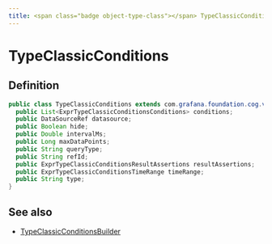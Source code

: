 ```yaml
---
title: <span class="badge object-type-class"></span> TypeClassicConditions
---
```

# <span class="badge object-type-class"></span> TypeClassicConditions

## Definition

```java
public class TypeClassicConditions extends com.grafana.foundation.cog.variants.Dataquery {
  public List<ExprTypeClassicConditionsConditions> conditions;
  public DataSourceRef datasource;
  public Boolean hide;
  public Double intervalMs;
  public Long maxDataPoints;
  public String queryType;
  public String refId;
  public ExprTypeClassicConditionsResultAssertions resultAssertions;
  public ExprTypeClassicConditionsTimeRange timeRange;
  public String type;
}
```
## See also

 * <span class="badge builder"></span> [TypeClassicConditionsBuilder](./builder-TypeClassicConditionsBuilder.md)
